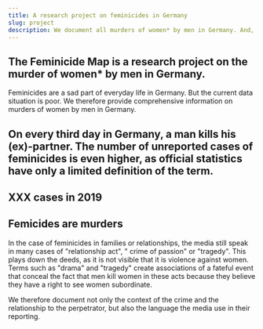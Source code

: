 ```yaml
---
title: A research project on feminicides in Germany
slug: project
description: We document all murders of women* by men in Germany. And, we aim to develop an online database on femi(ni)cide, the killing of women* because they are women* by men, in Germany.
---
```



## The Feminicide Map is a research project on the murder of women* by men in Germany.
Feminicides are a sad part of everyday life in Germany. But the current data situation is poor. We therefore provide comprehensive information on murders of women by men in Germany.

## On every third day in Germany, a man kills his (ex)-partner. The number of unreported cases of feminicides is even higher, as official statistics have only a limited definition of the term.

## XXX cases in 2019

## Femicides are murders

In the case of feminicides in families or relationships, the media still speak in many cases of "relationship act", " crime of passion" or "tragedy". This plays down the deeds, as it is not visible that it is violence against women. Terms such as "drama" and "tragedy" create associations of a fateful event that conceal the fact that men kill women in these acts because they believe they have a right to see women subordinate.

We therefore document not only the context of the crime and the relationship to the perpetrator, but also the language the media use in their reporting.
